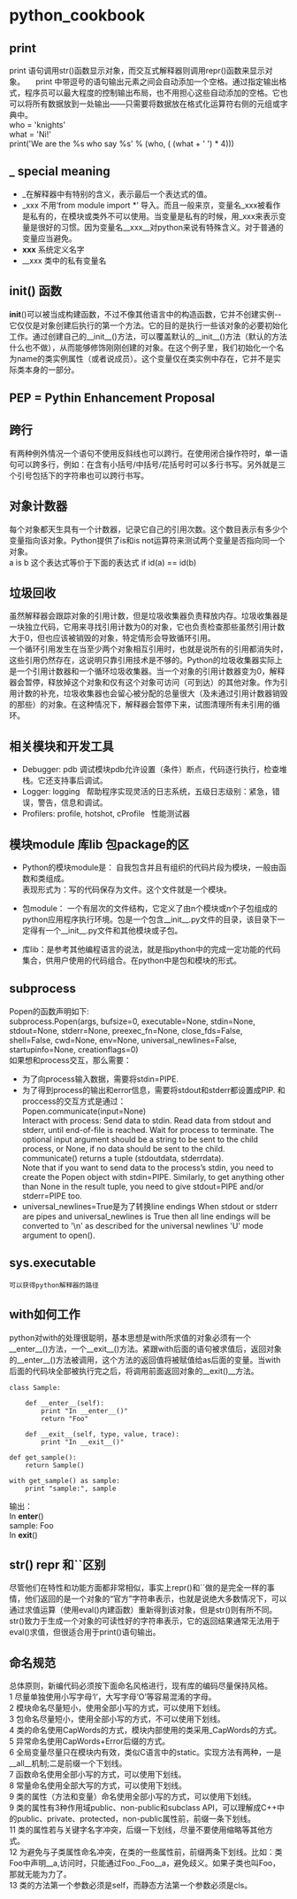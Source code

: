 # python_cookbook

## print
print 语句调用str()函数显示对象，而交互式解释器则调用repr()函数来显示对象。    
print 中带逗号的语句输出元素之间会自动添加一个空格。通过指定输出格式，程序员可以最大程度的控制输出布局，也不用担心这些自动添加的空格。它也可以将所有数据放到一处输出——只需要将数据放在格式化运算符右侧的元组或字典中。    
      who = 'knights'   
      what = 'Ni!'   
      print('We are the %s who say %s' %  (who, ( (what + ' ') * 4)))    
    
## _ special meaning
* _在解释器中有特别的含义，表示最后一个表达式的值。   
* _xxx 不用‘from module import *’ 导入。而且一般来京，变量名_xxx被看作是私有的，在模块或类外不可以使用。当变量是私有的时候，用_xxx来表示变量是很好的习惯。因为变量名__xxx__对python来说有特殊含义。对于普通的变量应当避免。
* __xxx__ 系统定义名字
* __xxx 类中的私有变量名

## __init__() 函数
__init__()可以被当成构建函数，不过不像其他语言中的构造函数，它并不创建实例--它仅仅是对象创建后执行的第一个方法。它的目的是执行一些该对象的必要初始化工作。通过创建自己的__init__()方法，可以覆盖默认的__init__()方法（默认的方法什么也不做），从而能够修饰刚刚创建的对象。在这个例子里，我们初始化一个名为name的类实例属性（或者说成员）。这个变量仅在类实例中存在，它并不是实际类本身的一部分。      
    
## PEP = Pythin Enhancement Proposal  

## 跨行
有两种例外情况一个语句不使用反斜线也可以跨行。在使用闭合操作符时，单一语句可以跨多行，例如：在含有小括号/中括号/花括号时可以多行书写。另外就是三个引号包括下的字符串也可以跨行书写。

## 对象计数器   
每个对象都天生具有一个计数器，记录它自己的引用次数。这个数目表示有多少个变量指向该对象。Python提供了is和is not运算符来测试两个变量是否指向同一个对象。    
a is b 这个表达式等价于下面的表达式 if id(a) == id(b)   

## 垃圾回收
虽然解释器会跟踪对象的引用计数，但是垃圾收集器负责释放内存。垃圾收集器是一块独立代码，它用来寻找引用计数为0的对象，它也负责检查那些虽然引用计数大于0，但也应该被销毁的对象，特定情形会导致循环引用。    
一个循环引用发生在当至少两个对象相互引用时，也就是说所有的引用都消失时，这些引用仍然存在，这说明只靠引用技术是不够的。Python的垃圾收集器实际上是一个引用计数器和一个循环垃圾收集器。当一个对象的引用计数器变为0，解释器会暂停，释放掉这个对象和仅有这个对象可访问（可到达）的其他对象。作为引用计数的补充，垃圾收集器也会留心被分配的总量很大（及未通过引用计数器销毁的那些）的对象。在这种情况下，解释器会暂停下来，试图清理所有未引用的循环。    


## 相关模块和开发工具
* Debugger: pdb  调试模块pdb允许设置（条件）断点，代码逐行执行，检查堆栈。它还支持事后调试。
* Logger: logging   帮助程序实现灵活的日志系统，五级日志级别：紧急，错误，警告，信息和调试。
* Profilers: profile, hotshot, cProfile   性能测试器


## 模块module 库lib 包package的区
* Python的模块module是： 自我包含并且有组织的代码片段为模块，一般由函数和类组成。     
    表现形式为：写的代码保存为文件。这个文件就是一个模块。     

* 包module： 一个有层次的文件结构，它定义了由n个模块或n个子包组成的python应用程序执行环境。包是一个包含__init__.py文件的目录，该目录下一定得有一个__init__.py文件和其他模块或子包。

* 库lib：是参考其他编程语言的说法，就是指python中的完成一定功能的代码集合，供用户使用的代码组合。在python中是包和模块的形式。

## subprocess    
Popen的函数声明如下:    
    subprocess.Popen(args, bufsize=0, executable=None, stdin=None, stdout=None, stderr=None, preexec_fn=None, close_fds=False, shell=False, cwd=None, env=None, universal_newlines=False, startupinfo=None, creationflags=0)    
如果想和process交互，那么需要：     
* 为了向process输入数据，需要将stdin=PIPE.
* 为了得到process的输出和error信息，需要将stdout和stderr都设置成PIP.
和proccess的交互方式是通过：      
 Popen.communicate(input=None)    
    Interact with process: Send data to stdin. Read data from stdout and stderr, until end-of-file is reached. Wait for process to terminate. The optional input argument should be a string to be sent to the child process, or None, if no data should be sent to the child.     
    communicate() returns a tuple (stdoutdata, stderrdata).     
    Note that if you want to send data to the process’s stdin, you need to create the Popen object with stdin=PIPE. Similarly, to get anything other than None in the result tuple, you need to give stdout=PIPE and/or stderr=PIPE too.      
* universal_newlines=True是为了转换line endings
When stdout or stderr are pipes and universal_newlines is True then all line endings will be converted to '\n' as described for the universal newlines 'U' mode argument to open().    

## sys.executable
    可以获得python解释器的路径    

## with如何工作
python对with的处理很聪明，基本思想是with所求值的对象必须有一个__enter__()方法，一个__exit__()方法。紧跟with后面的语句被求值后，返回对象的__enter__()方法被调用，这个方法的返回值将被赋值给as后面的变量。当with后面的代码块全部被执行完之后，将调用前面返回对象的__exit()__方法。 

    class Sample:    
    
        def __enter__(self):    
            print "In __enter__()"      
            return "Foo"    

        def __exit__(self, type, value, trace):        
            print "In __exit__()"        

    def get_sample():        
        return Sample()        

    with get_sample() as sample:        
        print "sample:", sample         
输出：        
In __enter__()    
sample: Foo      
In __exit__()      

## str() repr 和``区别  
尽管他们在特性和功能方面都非常相似，事实上repr()和\`\`做的是完全一样的事情，他们返回的是一个对象的“官方”字符串表示，也就是说绝大多数情况下，可以 通过求值运算（使用eval()内建函数）重新得到该对象，但是str()则有所不同。str()致力于生成一个对象的可读性好的字符串表示，它的返回结果通常无法用于eval()求值，但很适合用于print()语句输出。

## 命名规范  
总体原则，新编代码必须按下面命名风格进行，现有库的编码尽量保持风格。     
1 尽量单独使用小写字母‘l’，大写字母‘O’等容易混淆的字母。        
2 模块命名尽量短小，使用全部小写的方式，可以使用下划线。         
3 包命名尽量短小，使用全部小写的方式，不可以使用下划线。    
4 类的命名使用CapWords的方式，模块内部使用的类采用_CapWords的方式。    
5 异常命名使用CapWords+Error后缀的方式。    
6 全局变量尽量只在模块内有效，类似C语言中的static。实现方法有两种，一是__all__机制;二是前缀一个下划线。    
7 函数命名使用全部小写的方式，可以使用下划线。    
8 常量命名使用全部大写的方式，可以使用下划线。    
9 类的属性（方法和变量）命名使用全部小写的方式，可以使用下划线。    
9 类的属性有3种作用域public、non-public和subclass API，可以理解成C++中的public、private、protected，non-public属性前，前缀一条下划线。    
11 类的属性若与关键字名字冲突，后缀一下划线，尽量不要使用缩略等其他方式。    
12 为避免与子类属性命名冲突，在类的一些属性前，前缀两条下划线。比如：类Foo中声明__a,访问时，只能通过Foo._Foo__a，避免歧义。如果子类也叫Foo，那就无能为力了。    
13 类的方法第一个参数必须是self，而静态方法第一个参数必须是cls。    


